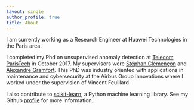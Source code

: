 ```yaml
---
layout: single
author_profile: true
title: About
---
```


I am currently working as a Research Engineer at Huawei Technologies in the Paris area.

I completed my Phd on unsupervised anomaly detection at [Telecom ParisTech](http://www.telecom-paristech.fr/) in October 2017. My supervisors were [Stéphan Clémençon](https://perso.telecom-paristech.fr/~clemenco/Home.html) and [Alexandre Gramfort](http://alexandre.gramfort.net/). This PhD was industry oriented with applications in maintenance and cybersecurity at the Airbus Group Innovations where I worked under the supervision of Vincent Feuillard.

I also contribute to [scikit-learn](http://scikit-learn.org/stable/), a Python machine learning library. See my Github [profile](https://github.com/albertcthomas) for more information.

